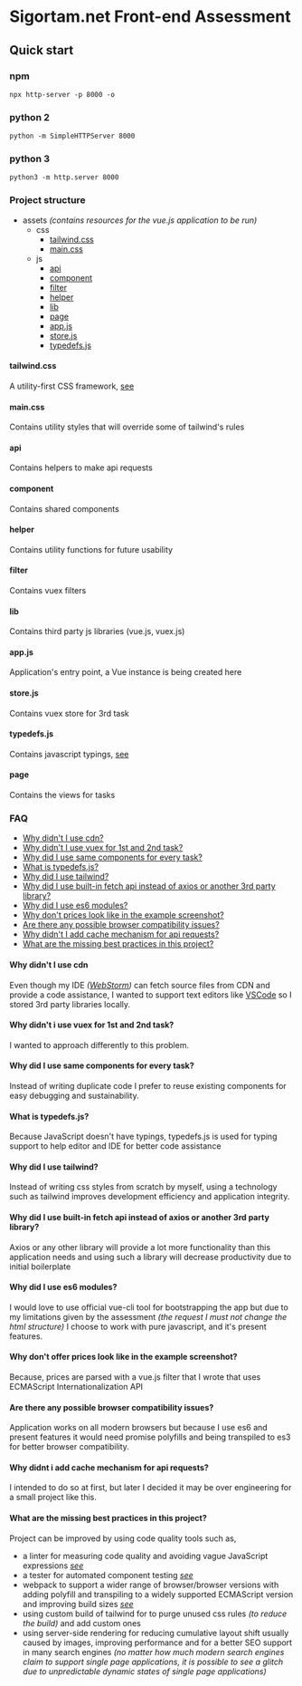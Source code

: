 # Sigortam.net Front-end Assessment

## Quick start

### npm

```shell
npx http-server -p 8000 -o
```

### python 2

```shell
python -m SimpleHTTPServer 8000
```

### python 3

```shell
python3 -m http.server 8000
```

### Project structure

- assets _(contains resources for the vue.js application to be run)_
    - css
        - [tailwind.css](#tailwindcss)
        - [main.css](#maincss)
    - js
        - [api](#api)
        - [component](#component)
        - [filter](#filter)
        - [helper](#helper)
        - [lib](#lib)
        - [page](#page)
        - [app.js](#appjs)
        - [store.js](#storejs)
        - [typedefs.js](#typedefsjs)

#### tailwind.css

A utility-first CSS framework, [see](https://tailwindcss.com/)

#### main.css

Contains utility styles that will override some of tailwind's rules

#### api

Contains helpers to make api requests

#### component

Contains shared components

#### helper

Contains utility functions for future usability

#### filter

Contains vuex filters

#### lib

Contains third party js libraries (vue.js, vuex.js)

#### app.js

Application's entry point, a Vue instance is being created here

#### store.js

Contains vuex store for 3rd task

#### typedefs.js

Contains javascript typings, [see](https://jsdoc.app/)

#### page

Contains the views for tasks

### FAQ

- [Why didn't I use cdn?](#why-didnt-i-use-cdn)
- [Why didn't I use vuex for 1st and 2nd task?](#why-didnt-i-use-vuex-for-1st-and-2nd-task)
- [Why did I use same components for every task?](#why-did-i-use-same-components-for-every-task)
- [What is typedefs.js?](#what-is-typedefsjs)
- [Why did I use tailwind?](#why-did-i-use-tailwind)
- [Why did I use built-in fetch api instead of axios or another 3rd party library?](#why-did-i-use-built-in-fetch-api-instead-of-axios-or-another-3rd-party-library)
- [Why did I use es6 modules?](#why-did-i-use-es6-modules)
- [Why don't prices look like in the example screenshot?](#why-dont-offer-prices-look-like-in-the-example-screenshot)
- [Are there any possible browser compatibility issues?](#are-there-any-possible-browser-compatibility-issues)
- [Why didn't I add cache mechanism for api requests?](#why-didnt-i-add-cache-mechanism-for-api-requests)
- [What are the missing best practices in this project?](#what-are-the-missing-best-practices-in-this-project)

#### Why didn't I use cdn

Even though my IDE _([WebStorm](https://www.jetbrains.com/webstorm/))_
can fetch source files from CDN and provide a code assistance,
I wanted to support text editors like [VSCode](https://code.visualstudio.com/)
so I stored 3rd party libraries locally.

#### Why didn't i use vuex for 1st and 2nd task?

I wanted to approach differently to this problem.

#### Why did I use same components for every task?

Instead of writing duplicate code I prefer to reuse existing components
for easy debugging and sustainability.

#### What is typedefs.js?

Because JavaScript doesn't have typings, typedefs.js
is used for typing support to help editor and IDE
for better code assistance

#### Why did I use tailwind?

Instead of writing css styles from scratch by myself,
using a technology such as tailwind improves development
efficiency and application integrity.

#### Why did I use built-in fetch api instead of axios or another 3rd party library?

Axios or any other library will provide a lot more
functionality than this application needs and using
such a library will decrease productivity due to initial
boilerplate

#### Why did I use es6 modules?

I would love to use official vue-cli tool for bootstrapping the app
but due to my limitations given by the assessment _(the request
I must not change the html structure)_ I choose to work with
pure javascript, and it's present features.

#### Why don't offer prices look like in the example screenshot?

Because, prices are parsed with a vue.js filter 
that I wrote that uses ECMAScript Internationalization API

#### Are there any possible browser compatibility issues?

Application works on all modern browsers but because I use
es6 and present features it would need promise polyfills
and being transpiled to es3 for better browser compatibility.

#### Why didnt i add cache mechanism for api requests?

I intended to do so at first, but later I decided 
it may be over engineering for a small project like this.


#### What are the missing best practices in this project?
Project can be improved by using code quality tools such as,

- a linter for measuring code quality and avoiding
  vague JavaScript expressions _[see](https://eslint.org)_
- a tester for automated component testing 
  _[see](https://vuejs.org/v2/guide/testing.html)_
- webpack to support a wider range of browser/browser 
  versions with adding polyfill and transpiling to 
  a widely supported ECMAScript version and improving 
  build sizes _[see](https://webpack.js.org/)_
- using custom build of tailwind for to purge unused 
  css rules _(to reduce the build)_ and add custom ones
- using server-side rendering for reducing cumulative layout shift
  usually caused by images, improving performance and for a better SEO
  support in many search engines _(no matter how much modern search
  engines claim to support single page applications, it is possible to 
  see a glitch due to unpredictable dynamic states of single page applications)_
